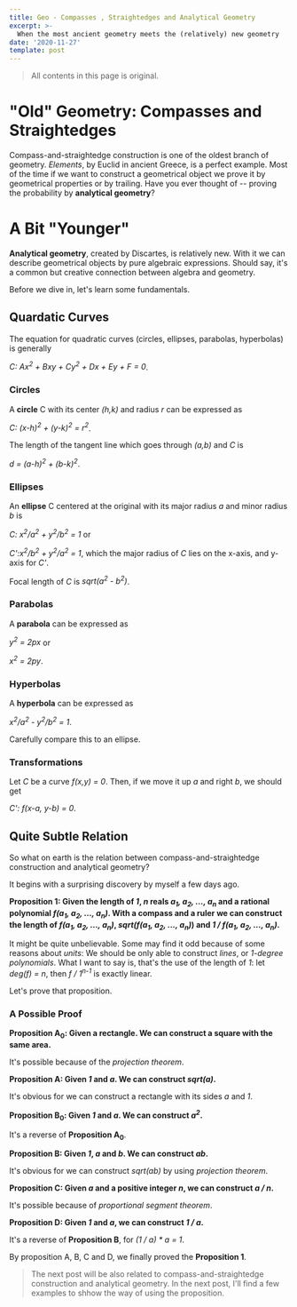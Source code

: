 ```yaml
---
title: Geo - Compasses , Straightedges and Analytical Geometry
excerpt: >-
  When the most ancient geometry meets the (relatively) new geometry
date: '2020-11-27'
template: post
---
```


> All contents in this page is original.

# "Old" Geometry: Compasses and Straightedges

Compass-and-straightedge construction is one of the oldest branch of geometry. _Elements_, by Euclid in ancient Greece, is a perfect example. Most of the time if we want to construct a geometrical object we prove it by geometrical properties or by trailing. Have you ever thought of -- proving the probability by **analytical geometry**?

# A Bit "Younger"

**Analytical geometry**, created by Discartes, is relatively new. With it we can describe geometrical objects by pure algebraic expressions. Should say, it's a common but creative connection between algebra and geometry.

Before we dive in, let's learn some fundamentals.

## Quardatic Curves

The equation for quadratic curves (circles, ellipses, parabolas, hyperbolas) is generally

_C: Ax<sup>2</sup> + Bxy + Cy<sup>2</sup> + Dx + Ey + F = 0_.

### Circles
A **circle** C with its center _(h,k)_ and radius _r_ can be expressed as

_C: (x-h)<sup>2</sup> + (y-k)<sup>2</sup> = r<sup>2</sup>_.

The length of the tangent line which goes through _(a,b)_ and _C_ is

_d = (a-h)<sup>2</sup> + (b-k)<sup>2</sup>_.

### Ellipses
An **ellipse** C centered at the original with its major radius _a_ and minor radius _b_ is

_C: x<sup>2</sup>/a<sup>2</sup> + y<sup>2</sup>/b<sup>2</sup> = 1_ or

_C':x<sup>2</sup>/b<sup>2</sup> + y<sup>2</sup>/a<sup>2</sup> = 1_, which the major radius of _C_ lies on the x-axis, and y-axis for _C'_.

Focal length of _C_ is _sqrt(a<sup>2</sup> - b<sup>2</sup>)_.

### Parabolas
A **parabola** can be expressed as

_y<sup>2</sup> = 2px_ or

_x<sup>2</sup> = 2py_.

### Hyperbolas
A **hyperbola** can be expressed as

_x<sup>2</sup>/a<sup>2</sup> - y<sup>2</sup>/b<sup>2</sup> = 1_.

Carefully compare this to an ellipse.

### Transformations
Let _C_ be a curve _f(x,y) = 0_. Then, if we move it up _a_ and right _b_, we should get

_C': f(x-a, y-b) = 0_.

## Quite Subtle Relation
So what on earth is the relation between compass-and-straightedge construction and analytical geometry?

It begins with a surprising discovery by myself a few days ago.

**Proposition 1: Given the length of _1_, _n_ reals _a<sub>1</sub>, a<sub>2</sub>, ..., a<sub>n</sub>_ and a rational polynomial _f(a<sub>1</sub>, a<sub>2</sub>, ..., a<sub>n</sub>)_. With a compass and a ruler we can construct the length of _f(a<sub>1</sub>, a<sub>2</sub>, ..., a<sub>n</sub>)_, _sqrt(f(a<sub>1</sub>, a<sub>2</sub>, ..., a<sub>n</sub>)_) and _1 / f(a<sub>1</sub>, a<sub>2</sub>, ..., a<sub>n</sub>)_.**

It might be quite unbelievable. Some may find it odd because of some reasons about *units*: We should be only able to construct *lines*, or *1-degree polynomials*. What I want to say is, that's the use of the length of *1*: let *deg(f) = n*, then *f / 1<sup>n-1</sup>* is exactly linear.

Let's prove that proposition.

### A Possible Proof
**Proposition A<sub>0</sub>: Given a rectangle. We can construct a square with the same area.**

It's possible because of the *projection theorem*.

**Proposition A: Given _1_ and _a_. We can construct _sqrt(a)_.**

It's obvious for we can construct a rectangle with its sides *a* and *1*.

**Proposition B<sub>0</sub>: Given _1_ and _a_. We can construct _a<sup>2</sup>_.**

It's a reverse of **Proposition A<sub>0</sub>**.

**Proposition B: Given _1_, _a_ and _b_. We can construct _ab_.**

It's obvious for we can construct _sqrt(ab)_ by using *projection theorem*.

**Proposition C: Given _a_ and a positive integer _n_, we can construct _a / n_.**

It's possible because of *proportional segment theorem*.

**Proposition D: Given _1_ and _a_, we can construct _1 / a_.**

It's a reverse of **Proposition B**, for _(1 / a) * a = 1_.

By proposition A, B, C and D, we finally proved the **Proposition 1**.

> The next post will be also related to compass-and-straightedge construction and analytical geometry. In the next post, I'll find a few examples to shhow the way of using the proposition.
